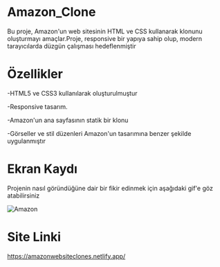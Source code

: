 # Amazon_Clone
Bu proje, Amazon'un web sitesinin HTML ve CSS kullanarak klonunu oluşturmayı amaçlar.Proje, responsive bir yapıya sahip olup, modern tarayıcılarda düzgün çalışması hedeflenmiştir

# Özellikler
-HTML5 ve CSS3 kullanılarak oluşturulmuştur

-Responsive tasarım.

-Amazon'un ana sayfasının statik bir klonu

-Görseller ve stil düzenleri Amazon'un tasarımına benzer şekilde uygulanmıştır

# Ekran Kaydı
Projenin nasıl göründüğüne dair bir fikir edinmek için aşağıdaki gif'e göz atabilirsiniz

![Amazon](https://github.com/user-attachments/assets/00f9e9c9-9877-4f30-b2ee-a1d04e105831)

# Site Linki
https://amazonwebsiteclones.netlify.app/


